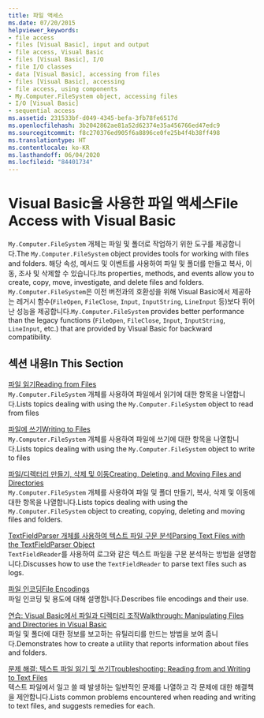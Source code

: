 ```yaml
---
title: 파일 액세스
ms.date: 07/20/2015
helpviewer_keywords:
- file access
- files [Visual Basic], input and output
- file access, Visual Basic
- files [Visual Basic], I/O
- file I/O classes
- data [Visual Basic], accessing from files
- files [Visual Basic], accessing
- file access, using components
- My.Computer.FileSystem object, accessing files
- I/O [Visual Basic]
- sequential access
ms.assetid: 231533bf-d049-4345-befa-3fb78fe6517d
ms.openlocfilehash: 3b2042862ae81a52d62374e35a456766ed47edc9
ms.sourcegitcommit: f8c270376ed905f6a8896ce0fe25b4f4b38ff498
ms.translationtype: HT
ms.contentlocale: ko-KR
ms.lasthandoff: 06/04/2020
ms.locfileid: "84401734"
---
```

# <a name="file-access-with-visual-basic"></a><span data-ttu-id="51ce1-102">Visual Basic을 사용한 파일 액세스</span><span class="sxs-lookup"><span data-stu-id="51ce1-102">File Access with Visual Basic</span></span>

<span data-ttu-id="51ce1-103">`My.Computer.FileSystem` 개체는 파일 및 폴더로 작업하기 위한 도구를 제공합니다.</span><span class="sxs-lookup"><span data-stu-id="51ce1-103">The `My.Computer.FileSystem` object provides tools for working with files and folders.</span></span> <span data-ttu-id="51ce1-104">해당 속성, 메서드 및 이벤트를 사용하여 파일 및 폴더를 만들고 복사, 이동, 조사 및 삭제할 수 있습니다.</span><span class="sxs-lookup"><span data-stu-id="51ce1-104">Its properties, methods, and events allow you to create, copy, move, investigate, and delete files and folders.</span></span> <span data-ttu-id="51ce1-105">`My.Computer.FileSystem`은 이전 버전과의 호환성을 위해 Visual Basic에서 제공하는 레거시 함수(`FileOpen`, `FileClose`, `Input`, `InputString`, `LineInput` 등)보다 뛰어난 성능을 제공합니다.</span><span class="sxs-lookup"><span data-stu-id="51ce1-105">`My.Computer.FileSystem` provides better performance than the legacy functions (`FileOpen`, `FileClose`, `Input`, `InputString`, `LineInput`, etc.) that are provided by Visual Basic for backward compatibility.</span></span>  
  
## <a name="in-this-section"></a><span data-ttu-id="51ce1-106">섹션 내용</span><span class="sxs-lookup"><span data-stu-id="51ce1-106">In This Section</span></span>  

 [<span data-ttu-id="51ce1-107">파일 읽기</span><span class="sxs-lookup"><span data-stu-id="51ce1-107">Reading from Files</span></span>](reading-from-files.md)  
 <span data-ttu-id="51ce1-108">`My.Computer.FileSystem` 개체를 사용하여 파일에서 읽기에 대한 항목을 나열합니다.</span><span class="sxs-lookup"><span data-stu-id="51ce1-108">Lists topics dealing with using the `My.Computer.FileSystem` object to read from files</span></span>  
  
 [<span data-ttu-id="51ce1-109">파일에 쓰기</span><span class="sxs-lookup"><span data-stu-id="51ce1-109">Writing to Files</span></span>](writing-to-files.md)  
 <span data-ttu-id="51ce1-110">`My.Computer.FileSystem` 개체를 사용하여 파일에 쓰기에 대한 항목을 나열합니다.</span><span class="sxs-lookup"><span data-stu-id="51ce1-110">Lists topics dealing with using the `My.Computer.FileSystem` object to write to files</span></span>  
  
 [<span data-ttu-id="51ce1-111">파일/디렉터리 만들기, 삭제 및 이동</span><span class="sxs-lookup"><span data-stu-id="51ce1-111">Creating, Deleting, and Moving Files and Directories</span></span>](creating-deleting-and-moving-files-and-directories.md)  
 <span data-ttu-id="51ce1-112">`My.Computer.FileSystem` 개체를 사용하여 파일 및 폴더 만들기, 복사, 삭제 및 이동에 대한 항목을 나열합니다.</span><span class="sxs-lookup"><span data-stu-id="51ce1-112">Lists topics dealing with using the `My.Computer.FileSystem` object to creating, copying, deleting and moving files and folders.</span></span>  
  
 [<span data-ttu-id="51ce1-113">TextFieldParser 개체를 사용하여 텍스트 파일 구문 분석</span><span class="sxs-lookup"><span data-stu-id="51ce1-113">Parsing Text Files with the TextFieldParser Object</span></span>](parsing-text-files-with-the-textfieldparser-object.md)  
 <span data-ttu-id="51ce1-114">`TextFieldReader`를 사용하여 로그와 같은 텍스트 파일을 구문 분석하는 방법을 설명합니다.</span><span class="sxs-lookup"><span data-stu-id="51ce1-114">Discusses how to use the `TextFieldReader` to parse text files such as logs.</span></span>  
  
 [<span data-ttu-id="51ce1-115">파일 인코딩</span><span class="sxs-lookup"><span data-stu-id="51ce1-115">File Encodings</span></span>](file-encodings.md)  
 <span data-ttu-id="51ce1-116">파일 인코딩 및 용도에 대해 설명합니다.</span><span class="sxs-lookup"><span data-stu-id="51ce1-116">Describes file encodings and their use.</span></span>  
  
 [<span data-ttu-id="51ce1-117">연습: Visual Basic에서 파일과 디렉터리 조작</span><span class="sxs-lookup"><span data-stu-id="51ce1-117">Walkthrough: Manipulating Files and Directories in Visual Basic</span></span>](walkthrough-manipulating-files-and-directories.md)  
 <span data-ttu-id="51ce1-118">파일 및 폴더에 대한 정보를 보고하는 유틸리티를 만드는 방법을 보여 줍니다.</span><span class="sxs-lookup"><span data-stu-id="51ce1-118">Demonstrates how to create a utility that reports information about files and folders.</span></span>  
  
 [<span data-ttu-id="51ce1-119">문제 해결: 텍스트 파일 읽기 및 쓰기</span><span class="sxs-lookup"><span data-stu-id="51ce1-119">Troubleshooting: Reading from and Writing to Text Files</span></span>](troubleshooting-reading-from-and-writing-to-text-files.md)  
 <span data-ttu-id="51ce1-120">텍스트 파일에서 일고 쓸 때 발생하는 일반적인 문제를 나열하고 각 문제에 대한 해결책을 제안합니다.</span><span class="sxs-lookup"><span data-stu-id="51ce1-120">Lists common problems encountered when reading and writing to text files, and suggests remedies for each.</span></span>
